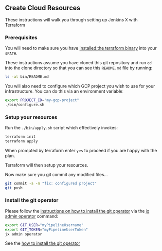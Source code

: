 ## Create Cloud Resources

These instructions will walk you through setting up Jenkins X with Terraform

### Prerequisites

You will need to make sure you have [installed the terraform binary](https://learn.hashicorp.com/tutorials/terraform/install-cli) into your `$PATH`.

These instructions assume you have cloned this git repository and run `cd` into the clone directory so that you can see this `README.md` file by running:

```bash 
ls -al bin/README.md
```

You will also need to configure which GCP project you wish to use for your infrastructure. You can do this via an environment variable:

```bash 
export PROJECT_ID="my-gcp-project"
./bin/configure.sh
```


### Setup your resources

Run the `./bin/apply.sh` script which effectively invokes:

```bash 
terraform init
terraform apply
```

When prompted by terraform enter `yes` to proceed if you are happy with the plan.

Terraform will then setup your resources. 

Now make sure you git commit any modified files...

```bash 
git commit -a -m "fix: configured project"
git push
```


### Install the git operator

Please follow the [instructions on how to install the git operator](https://jenkins-x.io/docs/v3/guides/operator/) via the [jx admin operator](https://github.com/jenkins-x/jx-admin/blob/master/docs/cmd/jx-admin_operator.md) command:

```bash
export GIT_USER="myPipelineUsername"
export GIT_TOKEN="myPipelineUserToken"
jx admin operator
```

See the [how to install the git operator](https://jenkins-x.io/docs/v3/guides/operator/) 
